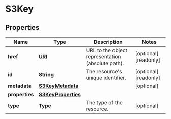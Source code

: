 

# S3Key

## Properties

| Name | Type | Description | Notes |
| ------------ | ------------- | ------------- | ------------- |
| **href** | [**URI**](URI.md) | URL to the object representation (absolute path). |  [optional] [readonly] |
| **id** | **String** | The resource&#39;s unique identifier. |  [optional] [readonly] |
| **metadata** | [**S3KeyMetadata**](S3KeyMetadata.md) |  |  [optional] |
| **properties** | [**S3KeyProperties**](S3KeyProperties.md) |  |  |
| **type** | [**Type**](Type.md) | The type of the resource. |  [optional] |


